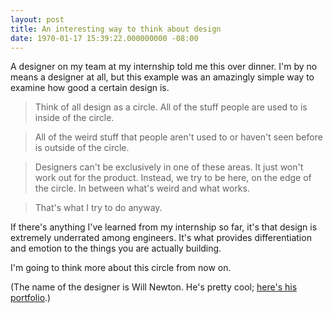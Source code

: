 ```yaml
---
layout: post
title: An interesting way to think about design
date: 1970-01-17 15:39:22.000000000 -08:00
---
```

A designer on my team at my internship told me this over dinner. I'm by no means a designer at all, but this example was an amazingly simple way to examine how good a certain design is.

>Think of all design as a circle. All of the stuff people are used to is inside of the circle.

>All of the weird stuff that people aren't used to or haven't seen before is outside of the circle.

>Designers can't be exclusively in one of these areas. It just won't work out for the product. Instead, we try to be here, on the edge of the circle. In between what's weird and what works.

>That's what I try to do anyway.

If there's anything I've learned from my internship so far, it's that design is extremely underrated among engineers. It's what provides differentiation and emotion to the things you are actually building.

I'm going to think more about this circle from now on.

(The name of the designer is Will Newton. He's pretty cool; [here's his portfolio](http://williamnewton.co/).)


